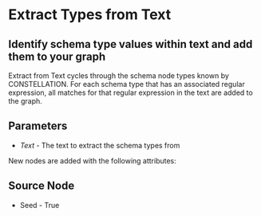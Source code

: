 # Extract Types from Text

## Identify schema type values within text and add them to your graph

Extract from Text cycles through the schema node types known by
CONSTELLATION. For each schema type that has an associated regular
expression, all matches for that regular expression in the text are
added to the graph.

## Parameters

-   *Text* - The text to extract the schema types from

New nodes are added with the following attributes:

## Source Node

-   Seed - True
